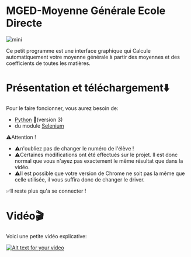 # MGED-Moyenne Générale Ecole Directe

![mini](https://user-images.githubusercontent.com/60709615/112749565-6755c100-8fc3-11eb-9743-865794acb985.jpg)

Ce petit programme est une interface graphique qui Calcule automatiquement votre moyenne générale à partir des moyennes et des coefficients de toutes les matières.

# Présentation et téléchargement⬇️

Pour le faire foncionner, vous aurez besoin de:
* [Python](https://www.python.org/) 🐍(version 3)
* du module [Selenium](https://selenium-python.readthedocs.io/installation.html)

⚠️Attention ! 
* ⚠️n'oubliez pas de changer le numéro de l'élève !
* ⚠️Certaines modifications ont été effectués sur le projet. Il est donc normal que vous n'ayez pas exactement le même résultat que dans la vidéo.
* ⚠️Il est possible que votre version de Chrome ne soit pas la même que celle utilisée, il vous suffira donc de changer le driver.

✅Il reste plus qu'a se connecter !

# Vidéo🎬

Voici une petite vidéo explicative:

[![Alt text for your video](https://img.youtube.com/vi/MChau9UFr2E/0.jpg)](https://www.youtube.com/watch?v=MChau9UFr2E)
